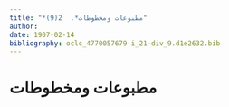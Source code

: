 ```yaml
---
title: "*مطبوعات ومخطوطات*.  2(9)"
author: 
date: 1907-02-14
bibliography: oclc_4770057679-i_21-div_9.d1e2632.bib
---
```




#  مطبوعات ومخطوطات 

 